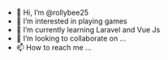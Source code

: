 - 👋 Hi, I’m @rollybee25
- 👀 I’m interested in playing games
- 🌱 I’m currently learning Laravel and Vue Js
- 💞️ I’m looking to collaborate on ...
- 📫 How to reach me ...

<!---
rollybee25/rollybee25 is a ✨ special ✨ repository because its `README.md` (this file) appears on your GitHub profile.
You can click the Preview link to take a look at your changes.
--->
